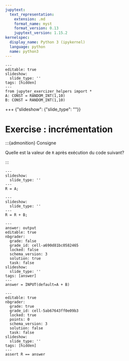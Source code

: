 ```yaml
---
jupytext:
  text_representation:
    extension: .md
    format_name: myst
    format_version: 0.13
    jupytext_version: 1.15.2
kernelspec:
  display_name: Python 3 (ipykernel)
  language: python
  name: python3
---
```


```{code-cell} ipython3
---
editable: true
slideshow:
  slide_type: ''
tags: [hidden]
---
from jupyter_exercizer_helpers import *
A: CONST = RANDOM_INT(1,10)
B: CONST = RANDOM_INT(1,10)
```

+++ {"slideshow": {"slide_type": ""}}

# Exercise : incrémentation

:::{admonition} Consigne

Quelle est la valeur de `R` après exécution du code suivant?

:::

```{code-cell} ipython3
---
slideshow:
  slide_type: ''
---
R = A;
```

```{code-cell} ipython3
---
slideshow:
  slide_type: ''
---
R = R + B;
```

```{code-cell} ipython3
---
answer: output
editable: true
nbgrader:
  grade: false
  grade_id: cell-a690d81bc0582465
  locked: false
  schema_version: 3
  solution: true
  task: false
slideshow:
  slide_type: ''
tags: [answer]
---
answer = INPUT(default=A + B)
```

```{code-cell} ipython3
---
editable: true
nbgrader:
  grade: true
  grade_id: cell-5ab67643ff0e09b3
  locked: true
  points: 0
  schema_version: 3
  solution: false
  task: false
slideshow:
  slide_type: ''
tags: [hidden]
---
assert R == answer
```
